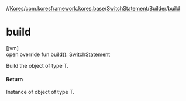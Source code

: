 //[Kores](../../../../index.md)/[com.koresframework.kores.base](../../index.md)/[SwitchStatement](../index.md)/[Builder](index.md)/[build](build.md)

# build

[jvm]\
open override fun [build](build.md)(): [SwitchStatement](../index.md)

Build the object of type T.

#### Return

Instance of object of type T.

